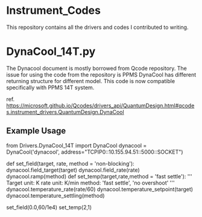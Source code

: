 # Instrument_Codes
This repository contains all the drivers and codes I contributed to writing.
# DynaCool_14T.py
The Dynacool document is mostly borrowed from Qcode repository. The issue for using the code from the repository is PPMS DynaCool has different returning structure for different model. This code is now compatible specifically with PPMS 14T system. 

ref. https://microsoft.github.io/Qcodes/drivers_api/QuantumDesign.html#qcodes.instrument_drivers.QuantumDesign.DynaCool
## Example Usage
from Drivers.DynaCool_14T import DynaCool
dynacool = DynaCool('dynacool', address="TCPIP0::10.155.94.51::5000::SOCKET")

def set_field(target, rate, method = 'non-blocking'):
    dynacool.field_target(target)
    dynacool.field_rate(rate)
    dynacool.ramp(method)
def set_temp(target,rate,method = 'fast settle'): 
    '''
    Target unit: K 
    rate unit: K/min
    method: 'fast settle', 'no overshoot'
    '''
    dynacool.temperature_rate(rate/60)
    dynacool.temperature_setpoint(target)
    dynacool.temperature_settling(method)

set_field(0.0,60/1e4)
set_temp(2,1)
